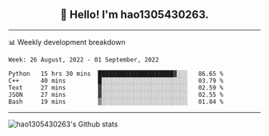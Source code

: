 <h2 align="center">👋 Hello! I'm hao1305430263.</h2>


---- 
📊 Weekly development breakdown

<!--START_SECTION:waka-->
```text
Week: 26 August, 2022 - 01 September, 2022

Python   15 hrs 30 mins  █████████████████████▓░░░   86.65 % 
C++      40 mins         █░░░░░░░░░░░░░░░░░░░░░░░░   03.79 % 
Text     27 mins         ▓░░░░░░░░░░░░░░░░░░░░░░░░   02.59 % 
JSON     27 mins         ▓░░░░░░░░░░░░░░░░░░░░░░░░   02.55 % 
Bash     19 mins         ▒░░░░░░░░░░░░░░░░░░░░░░░░   01.84 % 
```
<!--END_SECTION:waka-->
----
![hao1305430263's Github stats](https://github-readme-stats.vercel.app/api?username=hao1305430263&show_icons=true)


<!--
**hao1305430263/hao1305430263** is a ✨ _special_ ✨ repository because its `README.md` (this file) appears on your GitHub profile.

Here are some ideas to get you started:

- 🔭 I’m currently working on ...
- 🌱 I’m currently learning ...
- 👯 I’m looking to collaborate on ...
- 🤔 I’m looking for help with ...
- 💬 Ask me about ...
- 📫 How to reach me: ...
- 😄 Pronouns: ...
- ⚡ Fun fact: ...
-->
